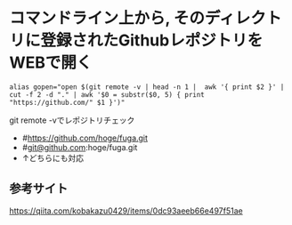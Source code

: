 # コマンドライン上から, そのディレクトリに登録されたGithubレポジトリをWEBで開く


```
alias gopen="open $(git remote -v | head -n 1 |  awk '{ print $2 }' | cut -f 2 -d "." | awk '$0 = substr($0, 5) { print "https://github.com/" $1 }')"
```

git remote -vでレポジトリチェック
* #https://github.com/hoge/fuga.git
* #git@github.com:hoge/fuga.git
* ↑どちらにも対応

## 参考サイト
https://qiita.com/kobakazu0429/items/0dc93aeeb66e497f51ae
